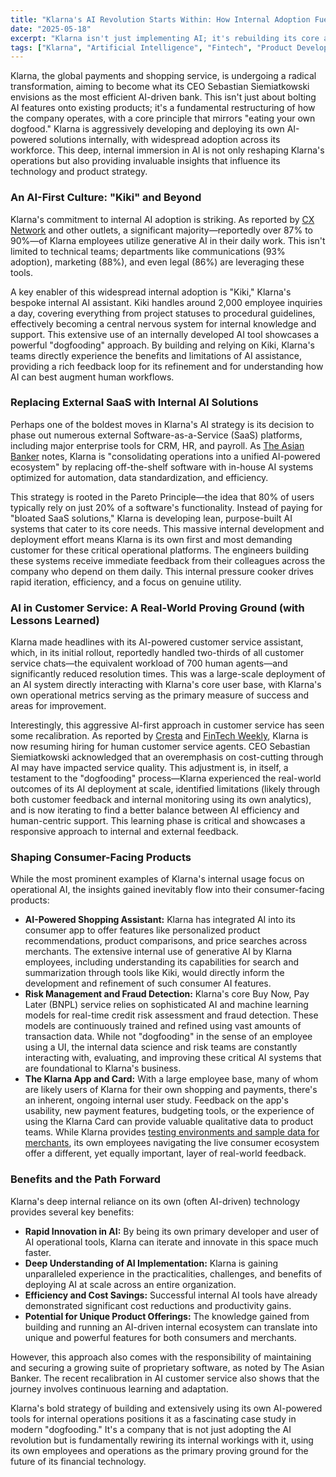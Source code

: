```yaml
---
title: "Klarna's AI Revolution Starts Within: How Internal Adoption Fuels a Fintech Powerhouse"
date: "2025-05-18"
excerpt: "Klarna isn't just implementing AI; it's rebuilding its core around it. By championing the internal development and widespread employee use of AI-powered tools for everything from customer service to daily operations, Klarna is 'dogfooding' its way to becoming a uniquely efficient, AI-driven financial technology leader, with lessons that shape both its internal practices and external offerings."
tags: ["Klarna", "Artificial Intelligence", "Fintech", "Product Development", "Company Culture", "AI in Business", "Customer Service AI", "Internal Tools", "Dogfooding", "BNPL"]
---
```


Klarna, the global payments and shopping service, is undergoing a radical transformation, aiming to become what its CEO Sebastian Siemiatkowski envisions as the most efficient AI-driven bank. This isn't just about bolting AI features onto existing products; it's a fundamental restructuring of how the company operates, with a core principle that mirrors "eating your own dogfood." Klarna is aggressively developing and deploying its own AI-powered solutions internally, with widespread adoption across its workforce. This deep, internal immersion in AI is not only reshaping Klarna's operations but also providing invaluable insights that influence its technology and product strategy.

### An AI-First Culture: "Kiki" and Beyond

Klarna's commitment to internal AI adoption is striking. As reported by [CX Network](https://www.cxnetwork.com/artificial-intelligence/news/klarna-closer-to-ipo-as-ai-and-automation-boost-pays-off) and other outlets, a significant majority—reportedly over 87% to 90%—of Klarna employees utilize generative AI in their daily work. This isn't limited to technical teams; departments like communications (93% adoption), marketing (88%), and even legal (86%) are leveraging these tools.

A key enabler of this widespread internal adoption is "Kiki," Klarna's bespoke internal AI assistant. Kiki handles around 2,000 employee inquiries a day, covering everything from project statuses to procedural guidelines, effectively becoming a central nervous system for internal knowledge and support. This extensive use of an internally developed AI tool showcases a powerful "dogfooding" approach. By building and relying on Kiki, Klarna's teams directly experience the benefits and limitations of AI assistance, providing a rich feedback loop for its refinement and for understanding how AI can best augment human workflows.

### Replacing External SaaS with Internal AI Solutions

Perhaps one of the boldest moves in Klarna's AI strategy is its decision to phase out numerous external Software-as-a-Service (SaaS) platforms, including major enterprise tools for CRM, HR, and payroll. As [The Asian Banker](https://www.theasianbanker.com/updates-and-articles/klarna-s-ai-revolution-the-future-of-an-ai-driven-bank) notes, Klarna is "consolidating operations into a unified AI-powered ecosystem" by replacing off-the-shelf software with in-house AI systems optimized for automation, data standardization, and efficiency.

This strategy is rooted in the Pareto Principle—the idea that 80% of users typically rely on just 20% of a software's functionality. Instead of paying for "bloated SaaS solutions," Klarna is developing lean, purpose-built AI systems that cater to its core needs. This massive internal development and deployment effort means Klarna is its own first and most demanding customer for these critical operational platforms. The engineers building these systems receive immediate feedback from their colleagues across the company who depend on them daily. This internal pressure cooker drives rapid iteration, efficiency, and a focus on genuine utility.

### AI in Customer Service: A Real-World Proving Ground (with Lessons Learned)

Klarna made headlines with its AI-powered customer service assistant, which, in its initial rollout, reportedly handled two-thirds of all customer service chats—the equivalent workload of 700 human agents—and significantly reduced resolution times. This was a large-scale deployment of an AI system directly interacting with Klarna's core user base, with Klarna's own operational metrics serving as the primary measure of success and areas for improvement.

Interestingly, this aggressive AI-first approach in customer service has seen some recalibration. As reported by [Cresta](https://cresta.com/news/klarna-shifts-focus-back-from-ai-to-human-interaction/) and [FinTech Weekly](https://www.fintechweekly.com/magazine/articles/klarna-hires-customer-service-after-ai-pivot), Klarna is now resuming hiring for human customer service agents. CEO Sebastian Siemiatkowski acknowledged that an overemphasis on cost-cutting through AI may have impacted service quality. This adjustment is, in itself, a testament to the "dogfooding" process—Klarna experienced the real-world outcomes of its AI deployment at scale, identified limitations (likely through both customer feedback and internal monitoring using its own analytics), and is now iterating to find a better balance between AI efficiency and human-centric support. This learning phase is critical and showcases a responsive approach to internal and external feedback.

### Shaping Consumer-Facing Products

While the most prominent examples of Klarna's internal usage focus on operational AI, the insights gained inevitably flow into their consumer-facing products:

* **AI-Powered Shopping Assistant:** Klarna has integrated AI into its consumer app to offer features like personalized product recommendations, product comparisons, and price searches across merchants. The extensive internal use of generative AI by Klarna employees, including understanding its capabilities for search and summarization through tools like Kiki, would directly inform the development and refinement of such consumer AI features.
* **Risk Management and Fraud Detection:** Klarna's core Buy Now, Pay Later (BNPL) service relies on sophisticated AI and machine learning models for real-time credit risk assessment and fraud detection. These models are continuously trained and refined using vast amounts of transaction data. While not "dogfooding" in the sense of an employee using a UI, the internal data science and risk teams are constantly interacting with, evaluating, and improving these critical AI systems that are foundational to Klarna's business.
* **The Klarna App and Card:** With a large employee base, many of whom are likely users of Klarna for their own shopping and payments, there's an inherent, ongoing internal user study. Feedback on the app's usability, new payment features, budgeting tools, or the experience of using the Klarna Card can provide valuable qualitative data to product teams. While Klarna provides [testing environments and sample data for merchants](https://docs.klarna.com/resources/developer-tools/testing-payments/before-you-test/), its own employees navigating the live consumer ecosystem offer a different, yet equally important, layer of real-world feedback.

### Benefits and the Path Forward

Klarna's deep internal reliance on its own (often AI-driven) technology provides several key benefits:

* **Rapid Innovation in AI:** By being its own primary developer and user of AI operational tools, Klarna can iterate and innovate in this space much faster.
* **Deep Understanding of AI Implementation:** Klarna is gaining unparalleled experience in the practicalities, challenges, and benefits of deploying AI at scale across an entire organization.
* **Efficiency and Cost Savings:** Successful internal AI tools have already demonstrated significant cost reductions and productivity gains.
* **Potential for Unique Product Offerings:** The knowledge gained from building and running an AI-driven internal ecosystem can translate into unique and powerful features for both consumers and merchants.

However, this approach also comes with the responsibility of maintaining and securing a growing suite of proprietary software, as noted by The Asian Banker. The recent recalibration in AI customer service also shows that the journey involves continuous learning and adaptation.

Klarna's bold strategy of building and extensively using its own AI-powered tools for internal operations positions it as a fascinating case study in modern "dogfooding." It's a company that is not just adopting the AI revolution but is fundamentally rewiring its internal workings with it, using its own employees and operations as the primary proving ground for the future of its financial technology.